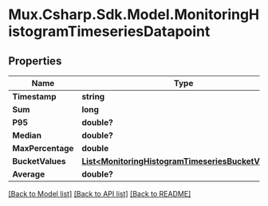 # Mux.Csharp.Sdk.Model.MonitoringHistogramTimeseriesDatapoint

## Properties

Name | Type | Description | Notes
------------ | ------------- | ------------- | -------------
**Timestamp** | **string** |  | [optional] 
**Sum** | **long** |  | [optional] 
**P95** | **double?** |  | [optional] 
**Median** | **double?** |  | [optional] 
**MaxPercentage** | **double** |  | [optional] 
**BucketValues** | [**List&lt;MonitoringHistogramTimeseriesBucketValues&gt;**](MonitoringHistogramTimeseriesBucketValues.md) |  | [optional] 
**Average** | **double?** |  | [optional] 

[[Back to Model list]](../README.md#documentation-for-models) [[Back to API list]](../README.md#documentation-for-api-endpoints) [[Back to README]](../README.md)

